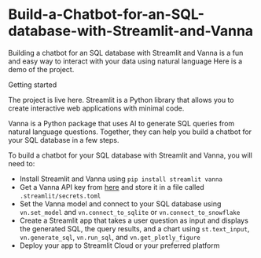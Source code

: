 # Build-a-Chatbot-for-an-SQL-database-with-Streamlit-and-Vanna
Building a chatbot for an SQL database with Streamlit and Vanna is a fun and easy way to interact with your data using natural language
Here is a demo of the project.

Getting started

The project is live here.
Streamlit is a Python library that allows you to create interactive web applications with minimal code. 

Vanna is a Python package that uses AI to generate SQL queries from natural language questions. Together, they can help you build a chatbot for your SQL database in a few steps.

To build a chatbot for your SQL database with Streamlit and Vanna, you will need to:

- Install Streamlit and Vanna using `pip install streamlit vanna`
- Get a Vanna API key from [here](^1^) and store it in a file called `.streamlit/secrets.toml`
- Set the Vanna model and connect to your SQL database using `vn.set_model` and `vn.connect_to_sqlite` or `vn.connect_to_snowflake`
- Create a Streamlit app that takes a user question as input and displays the generated SQL, the query results, and a chart using `st.text_input`, `vn.generate_sql`, `vn.run_sql`, and `vn.get_plotly_figure`
- Deploy your app to Streamlit Cloud or your preferred platform
